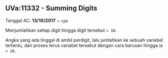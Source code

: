 ## UVa:11332 - Summing Digits
Tanggal AC: **13/10/2017** ~ `cpp`

Menjumlahkan setiap digit hingga digit tersebut `< 10`.

Angka yang ada tinggal di ambil perdigit, lalu jumlahkan ke sebuah variabel tertentu, dan proses terus variabel tersebut dengan cara barusan hingga ia `< 10`. 
